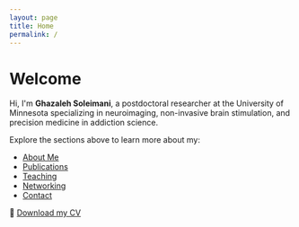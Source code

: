 ```yaml
---
layout: page
title: Home
permalink: /
---
```


# Welcome

Hi, I'm **Ghazaleh Soleimani**, a postdoctoral researcher at the University of Minnesota specializing in neuroimaging, non-invasive brain stimulation, and precision medicine in addiction science.

Explore the sections above to learn more about my:

- [About Me](/about/)
- [Publications](/publications/)
- [Teaching](/teaching/)
- [Networking](/networking/)
- [Contact](/contact/)

📄 [Download my CV](CV_GhazalehSoleimani.pdf)
